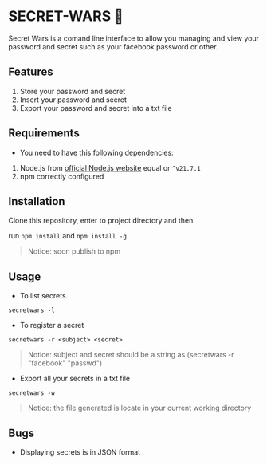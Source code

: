 # SECRET-WARS :balloon:

Secret Wars is a comand line interface to allow you managing and view your password and secret
such as your facebook password or other.

## Features
1. Store your password and secret
2. Insert your password and secret
3. Export your password and secret into a txt file

## Requirements

- You need to have this following dependencies:
 1. Node.js from [official Node.js website](https://nodejs.org/en) equal or `^v21.7.1`
 2. npm correctly configured

## Installation

Clone this repository, enter to project directory and then 

run ```npm install``` and ```npm install -g .```

> Notice: soon publish to npm

## Usage

- To list secrets

```secretwars -l```

- To register a secret

```secretwars -r <subject> <secret>```

> Notice: subject and secret should be a string as (secretwars -r "facebook" "passwd")

- Export all your secrets in a txt file

```secretwars -w```

> Notice: the file generated is locate in your current working directory

## Bugs

- Displaying secrets is in JSON format